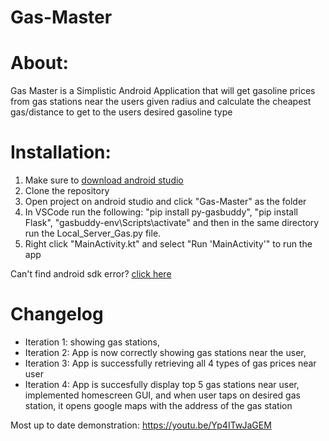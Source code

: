 # Gas-Master

# About:
Gas Master is a Simplistic Android Application that will get gasoline prices from gas stations near the users given radius and calculate the cheapest gas/distance to get to the users desired gasoline type

# Installation:
1. Make sure to [download android studio](https://developer.android.com/studio)
2. Clone the repository
3. Open project on android studio and click "Gas-Master" as the folder
4. In VSCode run the following:
      "pip install py-gasbuddy", "pip install Flask", "gasbuddy-env\Scripts\activate"
      and then in the same directory run the Local_Server_Gas.py file. 
5. Right click "MainActivity.kt" and select "Run 'MainActivity'" to run the app

Can't find android sdk error? [click here](https://www.geeksforgeeks.org/how-to-fix-sdk-location-not-found-in-android-studio/)

# Changelog
- Iteration 1: showing gas stations,
- Iteration 2: App is now correctly showing gas stations near the user,
- Iteration 3: App is successfully retrieving all 4 types of gas prices near user
- Iteration 4: App is succesfully display top 5 gas stations near user, implemented homescreen GUI, and when user taps on desired gas station, it opens google maps with the address of the gas station

Most up to date demonstration: https://youtu.be/Yp4ITwJaGEM
